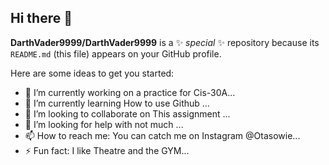 ## Hi there 👋

**DarthVader9999/DarthVader9999** is a ✨ _special_ ✨ repository because its `README.md` (this file) appears on your GitHub profile.

Here are some ideas to get you started:

- 🔭 I’m currently working on a practice for Cis-30A...
- 🌱 I’m currently learning How to use Github ...
- 👯 I’m looking to collaborate on This assignment ...
- 🤔 I’m looking for help with not much  ...
- 📫 How to reach me: You can catch me on Instagram @Otasowie...
- ⚡ Fun fact: I like Theatre and the GYM...



 
